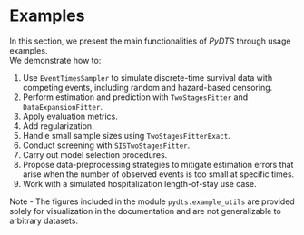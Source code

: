 # Examples

In this section, we present the main functionalities of *PyDTS* through usage examples.  
We demonstrate how to:

1. Use `EventTimesSampler` to simulate discrete-time survival data with competing events, including random and hazard-based censoring.  
2. Perform estimation and prediction with `TwoStagesFitter` and `DataExpansionFitter`.  
3. Apply evaluation metrics.  
4. Add regularization.  
5. Handle small sample sizes using `TwoStagesFitterExact`.  
6. Conduct screening with `SISTwoStagesFitter`.  
7. Carry out model selection procedures.  
8. Propose data-preprocessing strategies to mitigate estimation errors that arise when the number of observed events is too small at specific times.
9. Work with a simulated hospitalization length-of-stay use case.  

Note - The figures included in the module `pydts.example_utils` are provided solely for visualization in the documentation and are not generalizable to arbitrary datasets.
